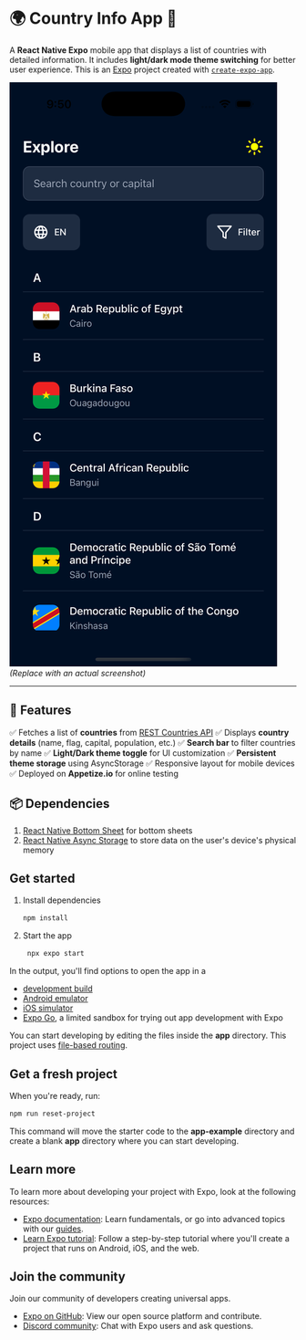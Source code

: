 # 🌍 Country Info App 👋

A **React Native Expo** mobile app that displays a list of countries with detailed information. It includes **light/dark mode theme switching** for better user experience. This is an [Expo](https://expo.dev) project created with [`create-expo-app`](https://www.npmjs.com/package/create-expo-app).

![App Preview](./assets//images//simulator_screenshot_E1293650-EAD8-4A7D-82A8-C7E2C9B61F07.png) *(Replace with an actual screenshot)*

---

## 📌 Features

✅ Fetches a list of **countries** from [REST Countries API](https://restcountries.com/v3.1/all)
✅ Displays **country details** (name, flag, capital, population, etc.)
✅ **Search bar** to filter countries by name
✅ **Light/Dark theme toggle** for UI customization
✅ **Persistent theme storage** using AsyncStorage
✅ Responsive layout for mobile devices
✅ Deployed on **Appetize.io** for online testing

## 📦 Dependencies

1. [React Native Bottom Sheet](https://www.npmjs.com/package/@gorhom/bottom-sheet) for bottom sheets
2. [React Native Async Storage](https://www.npmjs.com/package/@react-native-async-storage/async-storage) to store data on the user's device's physical memory

## Get started

1. Install dependencies

   ```bash
   npm install
   ```

2. Start the app

   ```bash
    npx expo start
   ```

In the output, you'll find options to open the app in a

- [development build](https://docs.expo.dev/develop/development-builds/introduction/)
- [Android emulator](https://docs.expo.dev/workflow/android-studio-emulator/)
- [iOS simulator](https://docs.expo.dev/workflow/ios-simulator/)
- [Expo Go](https://expo.dev/go), a limited sandbox for trying out app development with Expo

You can start developing by editing the files inside the **app** directory. This project uses [file-based routing](https://docs.expo.dev/router/introduction).

## Get a fresh project

When you're ready, run:

```bash
npm run reset-project
```

This command will move the starter code to the **app-example** directory and create a blank **app** directory where you can start developing.

## Learn more

To learn more about developing your project with Expo, look at the following resources:

- [Expo documentation](https://docs.expo.dev/): Learn fundamentals, or go into advanced topics with our [guides](https://docs.expo.dev/guides).
- [Learn Expo tutorial](https://docs.expo.dev/tutorial/introduction/): Follow a step-by-step tutorial where you'll create a project that runs on Android, iOS, and the web.

## Join the community

Join our community of developers creating universal apps.

- [Expo on GitHub](https://github.com/expo/expo): View our open source platform and contribute.
- [Discord community](https://chat.expo.dev): Chat with Expo users and ask questions.
